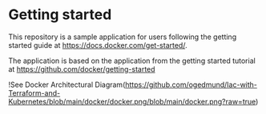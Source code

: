 # Getting started

This repository is a sample application for users following the getting started guide at https://docs.docker.com/get-started/.

The application is based on the application from the getting started tutorial at https://github.com/docker/getting-started


!See Docker Architectural Diagram(https://github.com/ogedmund/Iac-with-Terraform-and-Kubernetes/blob/main/docker/docker.png/blob/main/docker.png?raw=true)
